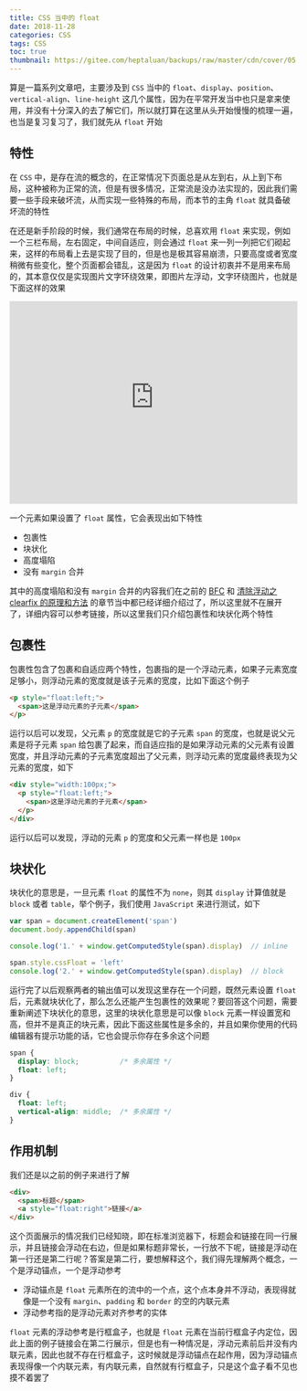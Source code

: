 ```yaml
---
title: CSS 当中的 float
date: 2018-11-28
categories: CSS
tags: CSS
toc: true
thumbnail: https://gitee.com/heptaluan/backups/raw/master/cdn/cover/05.webp
---
```


算是一篇系列文章吧，主要涉及到 `CSS` 当中的 `float`、`display`、`position`、`vertical-align`、`line-height` 这几个属性，因为在平常开发当中也只是拿来使用，并没有十分深入的去了解它们，所以就打算在这里从头开始慢慢的梳理一遍，也当是复习复习了，我们就先从 `float` 开始

<!--more-->





## 特性

在 `CSS` 中，是存在流的概念的，在正常情况下页面总是从左到右，从上到下布局，这种被称为正常的流，但是有很多情况，正常流是没办法实现的，因此我们需要一些手段来破坏流，从而实现一些特殊的布局，而本节的主角 `float` 就具备破坏流的特性

在还是新手阶段的时候，我们通常在布局的时候，总喜欢用 `float` 来实现，例如一个三栏布局，左右固定，中间自适应，则会通过 `float` 来一列一列把它们砌起来，这样的布局看上去是实现了目的，但是也是极其容易崩溃，只要高度或者宽度稍微有些变化，整个页面都会错乱，这是因为 `float` 的设计初衷并不是用来布局的，其本意仅仅是实现图片文字环绕效果，即图片左浮动，文字环绕图片，也就是下面这样的效果

<iframe width="100%" height="355px" frameborder="0" src="https://interactive-examples.mdn.mozilla.net/pages/css/float.html"></iframe>

一个元素如果设置了 `float` 属性，它会表现出如下特性

* 包裹性
* 块状化
* 高度塌陷
* 没有 `margin` 合并

其中的高度塌陷和没有 `margin` 合并的内容我们在之前的 [BFC](https://heptaluan.github.io/2018/12/03/CSS/06/) 和 [清除浮动之 clearfix 的原理和方法](https://heptaluan.github.io/2016/11/17/CSS/01/) 的章节当中都已经详细介绍过了，所以这里就不在展开了，详细内容可以参考链接，所以这里我们只介绍包裹性和块状化两个特性





## 包裹性

包裹性包含了包裹和自适应两个特性，包裹指的是一个浮动元素，如果子元素宽度足够小，则浮动元素的宽度就是该子元素的宽度，比如下面这个例子

```html
<p style="float:left;">
  <span>这是浮动元素的子元素</span>
</p>
```

运行以后可以发现，父元素 `p` 的宽度就是它的子元素 `span` 的宽度，也就是说父元素是将子元素 `span` 给包裹了起来，而自适应指的是如果浮动元素的父元素有设置宽度，并且浮动元素的子元素宽度超出了父元素，则浮动元素的宽度最终表现为父元素的宽度，如下

```html
<div style="width:100px;">
  <p style="float:left;">
    <span>这是浮动元素的子元素</span>
  </p>
</div>
```

运行以后可以发现，浮动的元素 `p` 的宽度和父元素一样也是 `100px`





## 块状化

块状化的意思是，一旦元素 `float` 的属性不为 `none`，则其 `display` 计算值就是 `block` 或者 `table`，举个例子，我们使用 `JavaScript` 来进行测试，如下

```js
var span = document.createElement('span')
document.body.appendChild(span)

console.log('1.' + window.getComputedStyle(span).display)  // inline

span.style.cssFloat = 'left'
console.log('2.' + window.getComputedStyle(span).display)  // block
```

运行完了以后观察两者的输出值可以发现这里存在一个问题，既然元素设置 `float` 后，元素就块状化了，那么怎么还能产生包裹性的效果呢？要回答这个问题，需要重新阐述下块状化的意思，这里的块状化意思是可以像 `block` 元素一样设置宽和高，但并不是真正的块元素，因此下面这些属性是多余的，并且如果你使用的代码编辑器有提示功能的话，它也会提示你存在多余这个问题

```css
span {
  display: block;          /* 多余属性 */
  float: left;
}

div {
  float: left;
  vertical-align: middle;  /* 多余属性 */
}
```




## 作用机制

我们还是以之前的例子来进行了解

```html
<div>
  <span>标题</span>
  <a style="float:right">链接</a>
</div>
```

这个页面展示的情况我们已经知晓，即在标准浏览器下，标题会和链接在同一行展示，并且链接会浮动在右边，但是如果标题非常长，一行放不下呢，链接是浮动在第一行还是第二行呢？答案是第二行，要想解释这个，我们得先理解两个概念，一个是浮动锚点，一个是浮动参考

* 浮动锚点是 `float` 元素所在的流中的一个点，这个点本身并不浮动，表现得就像是一个没有 `margin`、`padding` 和 `border` 的空的内联元素
* 浮动参考指的是浮动元素对齐参考的实体

`float` 元素的浮动参考是行框盒子，也就是 `float` 元素在当前行框盒子内定位，因此上面的例子链接会在第二行展示，但是也有一种情况是，浮动元素前后并没有内联元素，因此也就不存在行框盒子，这时候就是浮动锚点在起作用，因为浮动锚点表现得像一个内联元素，有内联元素，自然就有行框盒子，只是这个盒子看不见也摸不着罢了

